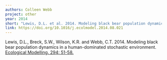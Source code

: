 ```yaml
---
authors: Colleen Webb
project: other
year: 2014
short: "Lewis, D.L. et al. 2014. Modeling black bear population dynamics in a human-dominated stochastic environment. Ecological Modelling. 294: 51-58."
link: https://doi.org/10.1016/j.ecolmodel.2014.08.021
---
```


Lewis, D.L., Breck, S.W., Wilson, K.R. and Webb, C.T. 2014. Modeling black bear population dynamics in a human-dominated stochastic environment. [Ecological Modelling. 294: 51-58.](https://doi.org/10.1016/j.ecolmodel.2014.08.021)
